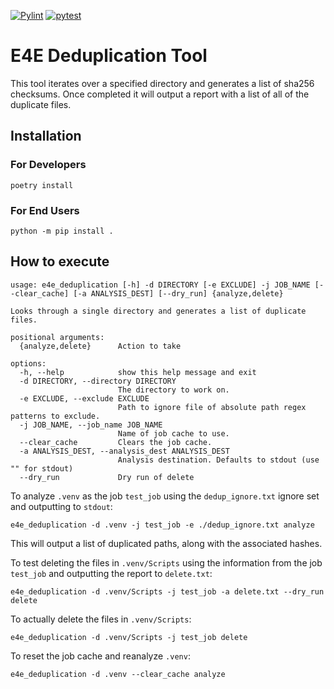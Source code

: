 [![Pylint](https://github.com/UCSD-E4E/e4e-deduplication/actions/workflows/pylint.yml/badge.svg)](https://github.com/UCSD-E4E/e4e-deduplication/actions/workflows/pylint.yml)
[![pytest](https://github.com/UCSD-E4E/e4e-deduplication/actions/workflows/pytest.yml/badge.svg)](https://github.com/UCSD-E4E/e4e-deduplication/actions/workflows/pytest.yml)
# E4E Deduplication Tool
This tool iterates over a specified directory and generates a list of sha256 checksums.  Once completed it will output a report with a list of all of the duplicate files.

## Installation
### For Developers
```
poetry install
```

### For End Users
```
python -m pip install .
```

## How to execute
```
usage: e4e_deduplication [-h] -d DIRECTORY [-e EXCLUDE] -j JOB_NAME [--clear_cache] [-a ANALYSIS_DEST] [--dry_run] {analyze,delete}

Looks through a single directory and generates a list of duplicate files.

positional arguments:
  {analyze,delete}      Action to take

options:
  -h, --help            show this help message and exit
  -d DIRECTORY, --directory DIRECTORY
                        The directory to work on.
  -e EXCLUDE, --exclude EXCLUDE
                        Path to ignore file of absolute path regex patterns to exclude.
  -j JOB_NAME, --job_name JOB_NAME
                        Name of job cache to use.
  --clear_cache         Clears the job cache.
  -a ANALYSIS_DEST, --analysis_dest ANALYSIS_DEST
                        Analysis destination. Defaults to stdout (use "" for stdout)
  --dry_run             Dry run of delete
```

To analyze `.venv` as the job `test_job` using the `dedup_ignore.txt` ignore set and outputting to `stdout`:
```
e4e_deduplication -d .venv -j test_job -e ./dedup_ignore.txt analyze
```

This will output a list of duplicated paths, along with the associated hashes.

To test deleting the files in `.venv/Scripts` using the information from the job `test_job` and outputting the report to `delete.txt`:
```
e4e_deduplication -d .venv/Scripts -j test_job -a delete.txt --dry_run delete
```

To actually delete the files in `.venv/Scripts`:
```
e4e_deduplication -d .venv/Scripts -j test_job delete
```

To reset the job cache and reanalyze `.venv`:
```
e4e_deduplication -d .venv --clear_cache analyze
```
